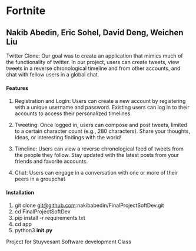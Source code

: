 # Fortnite
## Nakib Abedin, Eric Sohel, David Deng, Weichen Liu

Twitter Clone: Our goal was to create an application that mimics much of the functionality of twitter. In our project, users can create tweets, view tweets in a reverse chronological timeline and from other accounts, and chat with fellow users in a global chat.

#### Features

1. Registration and Login: Users can create a new account by registering with a unique username and password. Existing users can log in to their accounts to access their personalized timelines.

2. Tweeting: Once logged in, users can compose and post tweets, limited to a certain character count (e.g., 280 characters). Share your thoughts, ideas, or interesting findings with the world!

3. Timeline: Users can view a reverse chronological feed of tweets from the people they follow. Stay updated with the latest posts from your friends and favorite accounts.

4. Chat: Users can engage in a conversation with one or more of their peers in a groupchat


#### Installation

1) git clone git@github.com:nakibabedin/FinalProjectSoftDev.git
2) cd FinalProjectSoftDev
3) pip install -r requirements.txt
4) cd app
5) python3 __init.py__


Project for Stuyvesant Software development Class 
